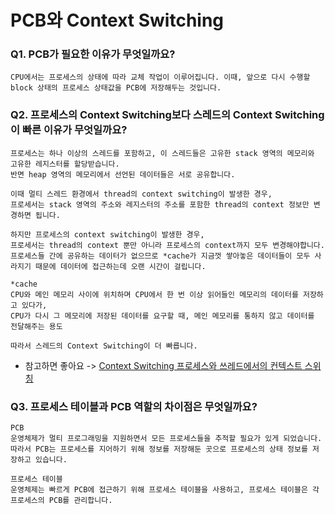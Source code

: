 # PCB와 Context Switching
### Q1. PCB가 필요한 이유가 무엇일까요?
```
CPU에서는 프로세스의 상태에 따라 교체 작업이 이루어집니다. 이때, 앞으로 다시 수행할 block 상태의 프로세스 상태값을 PCB에 저장해두는 것입니다. 
```

### Q2. 프로세스의 Context Switching보다 스레드의 Context Switching이 빠른 이유가 무엇일까요?
```
프로세스는 하나 이상의 스레드를 포함하고, 이 스레드들은 고유한 stack 영역의 메모리와 고유한 레지스터를 할당받습니다. 
반면 heap 영역의 메모리에서 선언된 데이터들은 서로 공유합니다. 

이때 멀티 스레드 환경에서 thread의 context switching이 발생한 경우, 
프로세서는 stack 영역의 주소와 레지스터의 주소를 포함한 thread의 context 정보만 변경하면 됩니다.

하지만 프로세스의 context switching이 발생한 경우, 
프로세서는 thread의 context 뿐만 아니라 프로세스의 context까지 모두 변경해야합니다. 
프로세스들 간에 공유하는 데이터가 없으므로 *cache가 지금껏 쌓아놓은 데이터들이 모두 사라지기 때문에 데이터에 접근하는데 오랜 시간이 걸립니다. 

*cache
CPU와 메인 메모리 사이에 위치하며 CPU에서 한 번 이상 읽어들인 메모리의 데이터를 저장하고 있다가, 
CPU가 다시 그 메모리에 저장된 데이터를 요구할 때, 메인 메모리를 통하지 않고 데이터를 전달해주는 용도 

따라서 스레드의 Context Switching이 더 빠릅니다. 
```

- 참고하면 좋아요 -> [Context Switching 프로세스와 쓰레드에서의 컨텍스트 스위칭](https://agh2o.tistory.com/12)

### Q3. 프로세스 테이블과 PCB 역할의 차이점은 무엇일까요?
```
PCB
운영체제가 멀티 프로그래밍을 지원하면서 모든 프로세스들을 추적할 필요가 있게 되었습니다. 
따라서 PCB는 프로세스를 지어하기 위해 정보를 저장해둔 곳으로 프로세스의 상태 정보를 저장하고 있습니다. 

프로세스 테이블
운영체제는 빠르게 PCB에 접근하기 위해 프로세스 테이블을 사용하고, 프로세스 테이블은 각 프로세스의 PCB를 관리합니다. 
```

